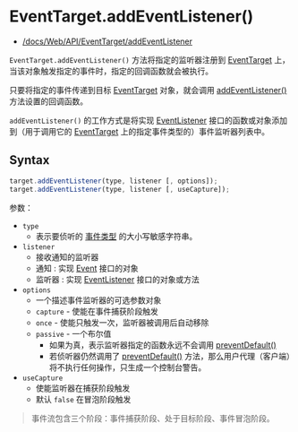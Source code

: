 # EventTarget.addEventListener()

- [/docs/Web/API/EventTarget/addEventListener][addEventListener()]


`EventTarget.addEventListener()` 方法将指定的监听器注册到 [EventTarget] 上，
当该对象触发指定的事件时，指定的回调函数就会被执行。

只要将指定的事件传递到目标 [EventTarget] 对象，就会调用 [addEventListener()] 方法设置的回调函数。

`addEventListener()` 的工作方式是将实现 [EventListener] 接口的函数或对象添加到（用于调用它的 [EventTarget] 上的指定事件类型的）事件监听器列表中。


## Syntax

```js
target.addEventListener(type, listener [, options]);
target.addEventListener(type, listener [, useCapture]);
```

参数：

- `type`
  - 表示要侦听的 [事件类型](Events) 的大小写敏感字符串。
- `listener`
  - 接收通知的监听器
  - 通知 : 实现 [Event] 接口的对象
  - 监听器 : 实现 [EventListener] 接口的对象或方法
- `options`
  - 一个描述事件监听器的可选参数对象
  - `capture` - 使能在事件捕获阶段触发
  - `once` - 使能只触发一次，监听器被调用后自动移除
  - `passive` - 一个布尔值
    - 如果为真，表示监听器指定的函数永远不会调用 [preventDefault()]
    - 若侦听器仍然调用了 [preventDefault()] 方法，那么用户代理（客户端）将不执行任何操作，只生成一个控制台警告。
- `useCapture`
  - 使能监听器在捕获阶段触发
  - 默认 `false` 在冒泡阶段触发

> 事件流包含三个阶段：事件捕获阶段、处于目标阶段、事件冒泡阶段。


[EventTarget]: <https://developer.mozilla.org/en-US/docs/Web/API/EventTarget>
[addEventListener()]: <https://developer.mozilla.org/en-US/docs/Web/API/EventTarget/addEventListener>
[EventListener]: <https://developer.mozilla.org/en-US/docs/Web/API/EventListener>
[Events]: <https://developer.mozilla.org/en-US/docs/Web/Events>
[Event]: <https://developer.mozilla.org/en-US/docs/Web/API/Event>
[preventDefault()]: <https://developer.mozilla.org/en-US/docs/Web/API/Event/preventDefault>
